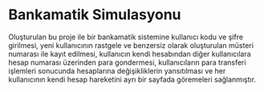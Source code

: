 # Bankamatik Simulasyonu
Oluşturulan bu proje ile bir bankamatik sistemine kullanıcı kodu ve şifre girilmesi, yeni kullanıcının rastgele ve benzersiz olarak oluşturulan müsteri numarası ile kayıt edilmesi, kullanıcın kendi hesabından diğer kullanıcılara hesap numarası üzerinden para gondermesi, kullanıcıların para transferi işlemleri sonucunda hesaplarına değişikliklerin yansıtılması ve her kullanıcının kendi hesap hareketini ayrı bir sayfada göremeleri sağlanmıştır.